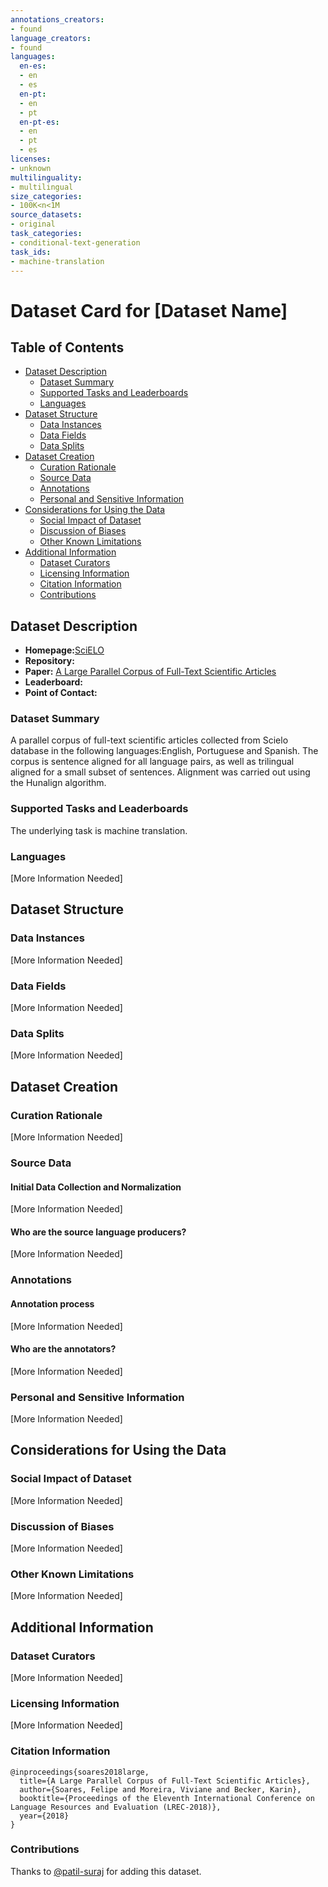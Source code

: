 ```yaml
---
annotations_creators:
- found
language_creators:
- found
languages:
  en-es:
  - en
  - es
  en-pt:
  - en
  - pt
  en-pt-es:
  - en
  - pt
  - es
licenses:
- unknown
multilinguality:
- multilingual
size_categories:
- 100K<n<1M
source_datasets:
- original
task_categories:
- conditional-text-generation
task_ids:
- machine-translation
---
```


# Dataset Card for [Dataset Name]

## Table of Contents
- [Dataset Description](#dataset-description)
  - [Dataset Summary](#dataset-summary)
  - [Supported Tasks and Leaderboards](#supported-tasks-and-leaderboards)
  - [Languages](#languages)
- [Dataset Structure](#dataset-structure)
  - [Data Instances](#data-instances)
  - [Data Fields](#data-fields)
  - [Data Splits](#data-splits)
- [Dataset Creation](#dataset-creation)
  - [Curation Rationale](#curation-rationale)
  - [Source Data](#source-data)
  - [Annotations](#annotations)
  - [Personal and Sensitive Information](#personal-and-sensitive-information)
- [Considerations for Using the Data](#considerations-for-using-the-data)
  - [Social Impact of Dataset](#social-impact-of-dataset)
  - [Discussion of Biases](#discussion-of-biases)
  - [Other Known Limitations](#other-known-limitations)
- [Additional Information](#additional-information)
  - [Dataset Curators](#dataset-curators)
  - [Licensing Information](#licensing-information)
  - [Citation Information](#citation-information)
  - [Contributions](#contributions)

## Dataset Description

- **Homepage:**[SciELO](https://sites.google.com/view/felipe-soares/datasets#h.p_92uSCyAjWSRB)
- **Repository:**
- **Paper:** [A Large Parallel Corpus of Full-Text Scientific Articles](https://arxiv.org/abs/1905.01852)
- **Leaderboard:**
- **Point of Contact:**

### Dataset Summary

A parallel corpus of full-text scientific articles collected from Scielo database in the following languages:English, Portuguese and Spanish.
The corpus is sentence aligned for all language pairs, as well as trilingual aligned for a small subset of sentences.
Alignment was carried out using the Hunalign algorithm.

### Supported Tasks and Leaderboards

The underlying task is machine translation.

### Languages

[More Information Needed]

## Dataset Structure

### Data Instances

[More Information Needed]

### Data Fields

[More Information Needed]

### Data Splits

[More Information Needed]

## Dataset Creation

### Curation Rationale

[More Information Needed]

### Source Data

#### Initial Data Collection and Normalization

[More Information Needed]

#### Who are the source language producers?

[More Information Needed]

### Annotations

#### Annotation process

[More Information Needed]

#### Who are the annotators?

[More Information Needed]

### Personal and Sensitive Information

[More Information Needed]

## Considerations for Using the Data

### Social Impact of Dataset

[More Information Needed]

### Discussion of Biases

[More Information Needed]

### Other Known Limitations

[More Information Needed]

## Additional Information

### Dataset Curators

[More Information Needed]

### Licensing Information

[More Information Needed]

### Citation Information

```
@inproceedings{soares2018large,
  title={A Large Parallel Corpus of Full-Text Scientific Articles},
  author={Soares, Felipe and Moreira, Viviane and Becker, Karin},
  booktitle={Proceedings of the Eleventh International Conference on Language Resources and Evaluation (LREC-2018)},
  year={2018}
}
```
### Contributions

Thanks to [@patil-suraj](https://github.com/patil-suraj) for adding this dataset.
